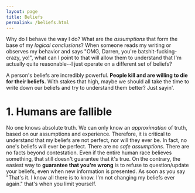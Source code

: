 ```yaml
---
layout: page
title: Beliefs
permalink: /beliefs.html
---
```


Why do I behave the way I do? What are the <em>assumptions</em> that form the base of my <em>logical conclusions</em>? When someone reads my writing or observes my behavior and says "OMG, Darren, you're batshit-fucking-crazy, yo!", what can I point to that will allow them to understand that I'm actually quite reasonable--I just operate on a different set of beliefs?

A person's beliefs are incredibly powerful. <strong>People kill and are willing to die for their beliefs.</strong> With stakes that high, maybe we should all take the time to write down our beliefs and try to understand them better? Just sayin'. 

# 1. Humans are fallible

No one knows absolute truth. We can only know an <em>approximation</em> of truth, based on our assumptions and experience. Therefore, it is critical to understand that my beliefs are not perfect, nor will they ever be. In fact, no one's beliefs will ever be perfect. There are no <em>safe assumptions</em>. There are no facts beyond contestation. Even if the entire human race believes something, that still doesn't guarantee that it's true. On the contrary, the easiest way to <strong>guarantee that you're wrong</strong> is to refuse to question/update your beliefs, even when new information is presented. As soon as you say "That's it. I know all there is to know. I'm not changing my beliefs ever again." that's when you limit yourself. 
